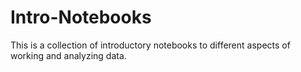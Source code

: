 # Intro-Notebooks

This is a collection of introductory notebooks to different aspects of working and analyzing data.
